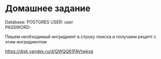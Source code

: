 # Домашнее задание

Database: POSTGRES
USER: user  
PASSWORD:

Пишем необходимый ингридиент в строку поиска и получаем рецепт
с этим ингридиентом

https://disk.yandex.ru/d/QWQQ61FAVtwksg





